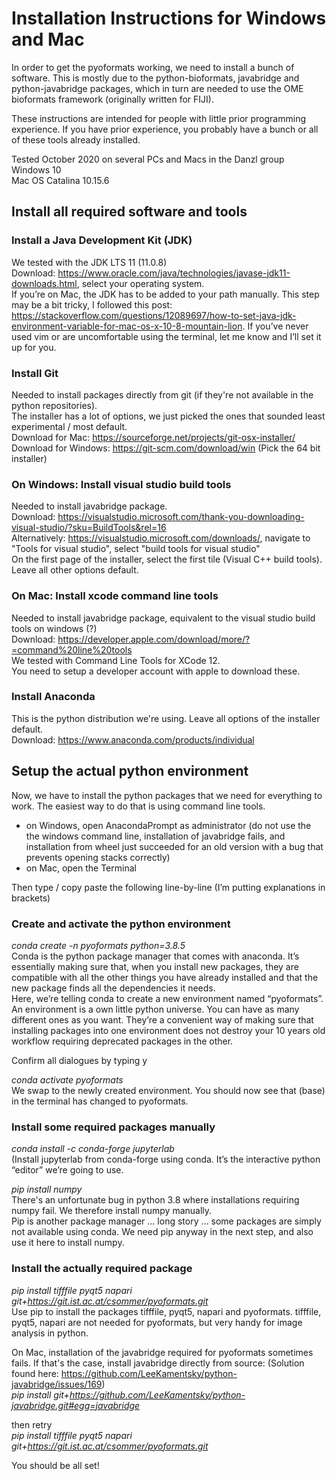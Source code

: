 # Installation Instructions for Windows and Mac

In order to get the pyoformats working, we need to install a bunch of software. This is mostly due to the python-bioformats, javabridge and python-javabridge packages, which in turn are needed to use the OME bioformats framework (originally written for FIJI).  

These instructions are intended for people with little prior programming experience. If you have prior experience, you probably have a bunch or all of these tools already installed.  

Tested October 2020 on several PCs and Macs in the Danzl group  
Windows 10  
Mac OS Catalina 10.15.6  

## Install all required software and tools

### Install a Java Development Kit (JDK)

We tested with the JDK LTS 11 (11.0.8)  
Download: https://www.oracle.com/java/technologies/javase-jdk11-downloads.html, select your operating system.  
If you’re on Mac, the JDK has to be added to your path manually. This step may be a bit tricky, I followed this post: https://stackoverflow.com/questions/12089697/how-to-set-java-jdk-environment-variable-for-mac-os-x-10-8-mountain-lion. If you’ve never used vim or are uncomfortable using the terminal, let me know and I’ll set it up for you.  

### Install Git

Needed to install packages directly from git (if they're not available in the python repositories).  
The installer has a lot of options, we just picked the ones that sounded least experimental / most default.  
Download for Mac: https://sourceforge.net/projects/git-osx-installer/  
Download for Windows: https://git-scm.com/download/win (Pick the 64 bit installer)  

### On Windows: Install visual studio build tools

Needed to install javabridge package.  
Download: https://visualstudio.microsoft.com/thank-you-downloading-visual-studio/?sku=BuildTools&rel=16  
Alternatively: https://visualstudio.microsoft.com/downloads/, navigate to "Tools for visual studio", select "build tools for visual studio"  
On the first page of the installer, select the first tile (Visual C++ build tools). Leave all other options default.  

### On Mac: Install xcode command line tools

Needed to install javabridge package, equivalent to the visual studio build tools on windows (?)  
Download: https://developer.apple.com/download/more/?=command%20line%20tools  
We tested with Command Line Tools for XCode 12.  
You need to setup a developer account with apple to download these.  

### Install Anaconda

This is the python distribution we're using. Leave all options of the installer default.  
Download: https://www.anaconda.com/products/individual  

## Setup the actual python environment 

Now, we have to install the python packages that we need for everything to work. The easiest way to do that is using command line tools.  
- on Windows, open AnacondaPrompt as administrator (do not use the the windows command line, installation of javabridge fails, and installation from wheel just succeeded for an old version with a bug that prevents opening stacks correctly)  
- on Mac, open the Terminal  

Then type / copy paste the following line-by-line (I’m putting explanations in brackets)  

### Create and activate the python environment

_conda create -n pyoformats python=3.8.5_  
Conda is the python package manager that comes with anaconda. It’s essentially making sure that, when you install new packages, they are compatible with all the other things you have already installed and that the new package finds all the dependencies it needs.  
Here, we’re telling conda to create a new environment named “pyoformats”. An environment is a own little python universe. You can have as many different ones as you want. They’re a convenient way of making sure that installing packages into one environment does not destroy your 10 years old workflow requiring deprecated packages in the other.  

Confirm all dialogues by typing y<enter>  

_conda activate pyoformats_  
We swap to the newly created environment. You should now see that (base) in the terminal has changed to pyoformats.  

### Install some required packages manually

_conda install -c conda-forge jupyterlab_  
(Install jupyterlab from conda-forge using conda. It’s the interactive python “editor” we’re going to use.  

_pip install numpy_  
There's an unfortunate bug in python 3.8 where installations requiring numpy fail. We therefore install numpy manually.  
Pip is another package manager … long story … some packages are simply not available using conda. We need pip anyway in the next step, and also  use it here to install numpy.  

### Install the actually required package

_pip install tifffile pyqt5 napari git+https://git.ist.ac.at/csommer/pyoformats.git_  
Use pip to install the packages tifffile, pyqt5, napari and pyoformats. tifffile, pyqt5, napari are not needed for pyoformats, but very handy for image analysis in python.  

On Mac, installation of the javabridge required for pyoformats sometimes fails. If that's the case, install javabridge directly from source: (Solution found here: https://github.com/LeeKamentsky/python-javabridge/issues/169)  
_pip install git+https://github.com/LeeKamentsky/python-javabridge.git#egg=javabridge_  

then retry  
_pip install tifffile pyqt5 napari git+https://git.ist.ac.at/csommer/pyoformats.git_  

You should be all set!  